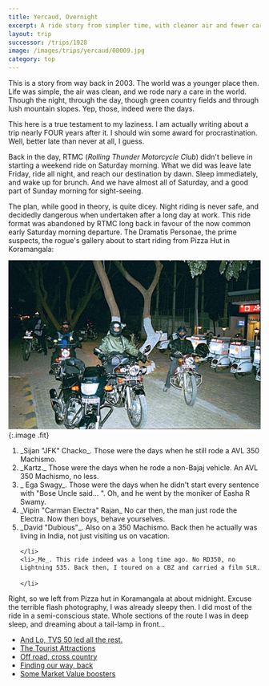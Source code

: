 ```yaml
---
title: Yercaud, Overnight
excerpt: A ride story from simpler time, with cleaner air and fewer cares
layout: trip
successor: /trips/1928
image: /images/trips/yercaud/00009.jpg
category: top
---
```


This is a story from way back in 2003. The world was a younger place then. Life was simple, the air was clean, and we rode nary a care in the world. Though the night, through the day, though green country fields and through lush mountain slopes. Yep, those, indeed were the days.
  


This here is a true testament to my laziness. I am actually writing about a trip nearly FOUR years after it. I should win some award for procrastination. Well, better late than never at all, I guess.

 Back in the day, RTMC (_Rolling Thunder Motorcycle Club_) didn't believe in starting a weekend ride on Saturday morning. What we did was leave late Friday, ride all night, and reach our destination by dawn. Sleep immediately, and wake up for brunch. And we have almost all of Saturday, and a good part of Sunday morning for sight-seeing.

The plan, while good in theory, is quite dicey. Night riding is never safe, and decidedly dangerous when undertaken after a long day at work. This ride format was abandoned by RTMC long back in favour of the now common early Saturday morning departure.
The Dramatis Personae, the prime suspects, the rogue's gallery about to start riding from Pizza Hut in Koramangala:

![At Pizza Hut, in Koramangala](/images/trips/yercaud/00001.jpg 'At Pizza Hut, in Koramangala'){:.image .fit}
 

<ol>
    <li>_Sijan &quot;JFK&quot; Chacko_. Those were the days when he still rode a AVL 350 Machismo.</li>
    <li>_Kartz._ Those were the days when he rode a non-Bajaj vehicle. An AVL 350 Machismo, no less.</li>
    <li>_ Ega Swagy_. Those were the days when he didn't start every sentence with &quot;Bose Uncle said... &quot;. Oh, and he went by the moniker of Easha R Swamy.</li>
    <li>_Vipin &quot;Carman Electra&quot; Rajan_ No car then, the man just rode the Electra. Now then boys, behave yourselves.</li>
    <li>_David &quot;Dubious&quot;_. Also on a 350 Machismo. Back then he actually was living in India, not just visiting us on vacation.
  
    </li>
    <li>_Me_. This ride indeed was a long time ago. No RD350, no Lightning 535. Back then, I toured on a CBZ and carried a film SLR.
  
    </li>
</ol>
Right, so we left from Pizza hut in Koramangala at about midnight. Excuse the terrible flash photography, I was already sleepy then. I did most of the ride in a semi-conscious state. Whole sections of the route I was in deep sleep, and dreaming about a tail-lamp in front...

* [And Lo, TVS 50 led all the rest.](/trips/1928)
* [The Tourist Attractions](/trips/1929)
* [Off road, cross country](/trips/1930)
* [Finding our way, back](/trips/1931)
* [Some Market Value boosters](/trips/1932)
